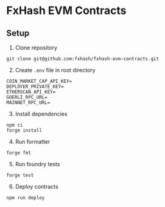 # FxHash EVM Contracts

## Setup

1. Clone repository

```
git clone git@github.com:fxhash/fxhash-evm-contracts.git
```

2. Create `.env` file in root directory

```
COIN_MARKET_CAP_API_KEY=
DEPLOYER_PRIVATE_KEY=
ETHERSCAN_API_KEY=
GOERLI_RPC_URL=
MAINNET_RPC_URL=
```

3. Install dependencies

```
npm ci
forge install
```

4. Run formatter

```
forge fmt
```

5. Run foundry tests

```
forge test
```

6. Deploy contracts

```
npm run deploy
```
